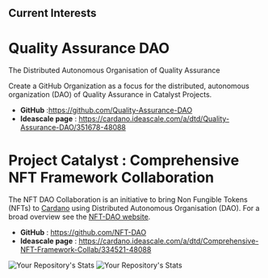 ## Current Interests

Quality Assurance DAO
============================================================
The Distributed Autonomous Organisation of Quality Assurance

Create a GitHub Organization as a focus for the distributed, autonomous organization (DAO) of Quality Assurance in Catalyst Projects.

* **GitHub** :https://github.com/Quality-Assurance-DAO
* **Ideascale page** : https://cardano.ideascale.com/a/dtd/Quality-Assurance-DAO/351678-48088

Project Catalyst : Comprehensive NFT Framework Collaboration
============================================================

The NFT DAO Collaboration is an initiative to bring Non Fungible Tokens (NFTs) to [Cardano](https://cardano.org/) using Distributed Autonomous Organisation (DAO). For a broad overview see the [NFT-DAO website](https://nft-dao.org/).

* **GitHub** : https://github.com/NFT-DAO
* **Ideascale page** : https://cardano.ideascale.com/a/dtd/Comprehensive-NFT-Framework-Collab/334521-48088

![Your Repository's Stats](https://github-readme-stats.vercel.app/api?username=stephen-rowan&show_icons=true)
![Your Repository's Stats](https://github-readme-stats.vercel.app/api/top-langs/?username=stephen-rowan&theme=blue-green)
